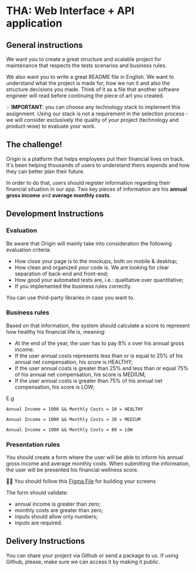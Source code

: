 # THA: Web Interface + API application

## General instructions

We want you to create a great structure and scalable project for maintenance that respects the tests scenarios and business rules.

We also want you to write a great README file in English. We want to understand what the project is made for, how we run it and also the structure decisions you made. Think of it as a file that another software engineer will read before continuing the piece of art you created.


💡 **IMPORTANT**: you can choose any technology stack to implement this assignment. Using our stack is not a requirement in the selection process - we will consider exclusively the quality of your project (technology and product-wise) to evaluate your work.


## The challenge!

Origin is a platform that helps employees put their financial lives on track. It's been helping thousands of users to understand theirs expends and how they can better plan their future.

In order to do that, users should register information regarding their financial situation in our app. Two key pieces of information are his **annual gross income** and **average monthly costs**.

## Development Instructions

### Evaluation

Be aware that Origin will mainly take into consideration the following evaluation criteria:

- How close your page is to the mockups, both on mobile & desktop;
- How clean and organized your code is. We are looking for clear separation of back-end and front-end;
- How good your automated tests are, i.e.: qualitative over quantitative;
- If you implemented the business rules correctly.

You can use third-party libraries in case you want to.

### Business rules

Based on that information, the system should calculate a score to represent how healthy his financial life is, meaning:

- At the end of the year, the user has to pay 8% x over his annual gross income.
- If the user annual costs represents less than or is equal to 25% of his annual net compensation, his score is HEALTHY;
- If the user annual costs is greater than 25% and less than or equal 75% of his annual net compensation, his score is MEDIUM;
- If the user annual costs is greater than 75% of his annual net compensation, his score is LOW;

E.g

```
Annual Income = 1000 && Monthly Costs = 10 = HEALTHY

Annual Income = 1000 && Monthly Costs = 30 = MEDIUM

Annual Income = 1000 && Monthly Costs = 80 = LOW
```

### Presentation rules

You should create a form where the user will be able to inform his annual gross income and average monthly costs. When submitting the information, the user will be presented his financial wellness score.


🧑‍🎨 You should follow this [Figma File](https://www.figma.com/file/eysSLDJFaEgGRWqHTFVehu/Take-Home-Assignment-v3?node-id=0%3A1) for building your screens


The form should validate:

- annual income is greater than zero;
- monthly costs are greater than zero;
- inputs should allow only numbers;
- inputs are required.

## Delivery Instructions

You can share your project via Github or send a package to us. If using Github, please, make sure we can access it by making it public.